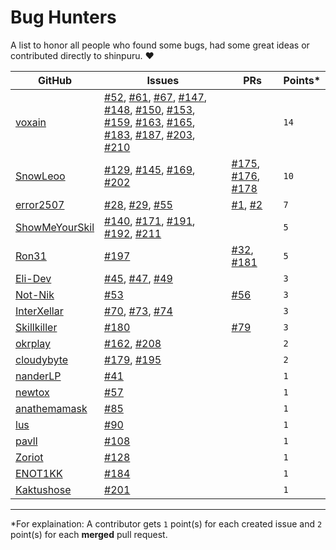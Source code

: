 # Bug Hunters

A list to honor all people who found some bugs, had some great ideas or contributed directly to shinpuru. ❤️

| GitHub | Issues | PRs | Points* |
|--------|--------|-----|---------|
| [voxain](https://github.com/voxain) | [#52](https://github.com/zekroTJA/shinpuru/issues/52), [#61](https://github.com/zekroTJA/shinpuru/issues/61), [#67](https://github.com/zekroTJA/shinpuru/issues/67), [#147](https://github.com/zekroTJA/shinpuru/issues/147), [#148](https://github.com/zekroTJA/shinpuru/issues/148), [#150](https://github.com/zekroTJA/shinpuru/issues/150), [#153](https://github.com/zekroTJA/shinpuru/issues/153), [#159](https://github.com/zekroTJA/shinpuru/issues/159), [#163](https://github.com/zekroTJA/shinpuru/issues/163), [#165](https://github.com/zekroTJA/shinpuru/issues/165), [#183](https://github.com/zekroTJA/shinpuru/issues/183), [#187](https://github.com/zekroTJA/shinpuru/issues/187), [#203](https://github.com/zekroTJA/shinpuru/issues/203), [#210](https://github.com/zekroTJA/shinpuru/issues/210) |  | `14` |
| [SnowLeoo](https://github.com/SnowLeoo) | [#129](https://github.com/zekroTJA/shinpuru/issues/129), [#145](https://github.com/zekroTJA/shinpuru/issues/145), [#169](https://github.com/zekroTJA/shinpuru/issues/169), [#202](https://github.com/zekroTJA/shinpuru/issues/202) | [#175](https://github.com/zekroTJA/shinpuru/pull/175), [#176](https://github.com/zekroTJA/shinpuru/pull/176), [#178](https://github.com/zekroTJA/shinpuru/pull/178) | `10` |
| [error2507](https://github.com/error2507) | [#28](https://github.com/zekroTJA/shinpuru/issues/28), [#29](https://github.com/zekroTJA/shinpuru/issues/29), [#55](https://github.com/zekroTJA/shinpuru/issues/55) | [#1](https://github.com/zekroTJA/shinpuru/pull/1), [#2](https://github.com/zekroTJA/shinpuru/pull/2) | `7` |
| [ShowMeYourSkil](https://github.com/ShowMeYourSkil) | [#140](https://github.com/zekroTJA/shinpuru/issues/140), [#171](https://github.com/zekroTJA/shinpuru/issues/171), [#191](https://github.com/zekroTJA/shinpuru/issues/191), [#192](https://github.com/zekroTJA/shinpuru/issues/192), [#211](https://github.com/zekroTJA/shinpuru/issues/211) |  | `5` |
| [Ron31](https://github.com/Ron31) | [#197](https://github.com/zekroTJA/shinpuru/issues/197) | [#32](https://github.com/zekroTJA/shinpuru/pull/32), [#181](https://github.com/zekroTJA/shinpuru/pull/181) | `5` |
| [Eli-Dev](https://github.com/Eli-Dev) | [#45](https://github.com/zekroTJA/shinpuru/issues/45), [#47](https://github.com/zekroTJA/shinpuru/issues/47), [#49](https://github.com/zekroTJA/shinpuru/issues/49) |  | `3` |
| [Not-Nik](https://github.com/Not-Nik) | [#53](https://github.com/zekroTJA/shinpuru/issues/53) | [#56](https://github.com/zekroTJA/shinpuru/pull/56) | `3` |
| [InterXellar](https://github.com/InterXellar) | [#70](https://github.com/zekroTJA/shinpuru/issues/70), [#73](https://github.com/zekroTJA/shinpuru/issues/73), [#74](https://github.com/zekroTJA/shinpuru/issues/74) |  | `3` |
| [Skillkiller](https://github.com/Skillkiller) | [#180](https://github.com/zekroTJA/shinpuru/issues/180) | [#79](https://github.com/zekroTJA/shinpuru/pull/79) | `3` |
| [okrplay](https://github.com/okrplay) | [#162](https://github.com/zekroTJA/shinpuru/issues/162), [#208](https://github.com/zekroTJA/shinpuru/issues/208) |  | `2` |
| [cloudybyte](https://github.com/cloudybyte) | [#179](https://github.com/zekroTJA/shinpuru/issues/179), [#195](https://github.com/zekroTJA/shinpuru/issues/195) |  | `2` |
| [nanderLP](https://github.com/nanderLP) | [#41](https://github.com/zekroTJA/shinpuru/issues/41) |  | `1` |
| [newtox](https://github.com/newtox) | [#57](https://github.com/zekroTJA/shinpuru/issues/57) |  | `1` |
| [anathemamask](https://github.com/anathemamask) | [#85](https://github.com/zekroTJA/shinpuru/issues/85) |  | `1` |
| [lus](https://github.com/lus) | [#90](https://github.com/zekroTJA/shinpuru/issues/90) |  | `1` |
| [pavll](https://github.com/pavll) | [#108](https://github.com/zekroTJA/shinpuru/issues/108) |  | `1` |
| [Zoriot](https://github.com/Zoriot) | [#128](https://github.com/zekroTJA/shinpuru/issues/128) |  | `1` |
| [ENOT1KK](https://github.com/ENOT1KK) | [#184](https://github.com/zekroTJA/shinpuru/issues/184) |  | `1` |
| [Kaktushose](https://github.com/Kaktushose) | [#201](https://github.com/zekroTJA/shinpuru/issues/201) |  | `1` |


---
*For explaination: A contributor gets `1` point(s) for each created issue and `2` point(s) for each **merged** pull request.
